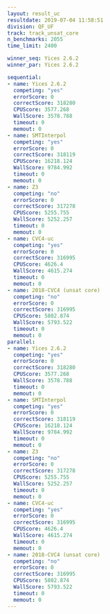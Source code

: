 ```yaml
---
layout: result_uc
resultdate: 2019-07-04 11:58:51
division: QF_UF
track: track_unsat_core
n_benchmarks: 2055
time_limit: 2400

winner_seq: Yices 2.6.2
winner_par: Yices 2.6.2

sequential:
- name: Yices 2.6.2
  competing: "yes"
  errorScore: 0
  correctScore: 318280
  CPUScore: 3577.268
  WallScore: 3578.788
  timeout: 0
  memout: 0
- name: SMTInterpol
  competing: "yes"
  errorScore: 0
  correctScore: 318119
  CPUScore: 16218.124
  WallScore: 9784.992
  timeout: 0
  memout: 0
- name: Z3
  competing: "no"
  errorScore: 0
  correctScore: 317278
  CPUScore: 5255.755
  WallScore: 5252.257
  timeout: 0
  memout: 0
- name: CVC4-uc
  competing: "yes"
  errorScore: 0
  correctScore: 316995
  CPUScore: 4626.4
  WallScore: 4615.274
  timeout: 0
  memout: 0
- name: 2018-CVC4 (unsat core)
  competing: "no"
  errorScore: 0
  correctScore: 316995
  CPUScore: 5802.874
  WallScore: 5793.522
  timeout: 0
  memout: 0
parallel:
- name: Yices 2.6.2
  competing: "yes"
  errorScore: 0
  correctScore: 318280
  CPUScore: 3577.268
  WallScore: 3578.788
  timeout: 0
  memout: 0
- name: SMTInterpol
  competing: "yes"
  errorScore: 0
  correctScore: 318119
  CPUScore: 16218.124
  WallScore: 9784.992
  timeout: 0
  memout: 0
- name: Z3
  competing: "no"
  errorScore: 0
  correctScore: 317278
  CPUScore: 5255.755
  WallScore: 5252.257
  timeout: 0
  memout: 0
- name: CVC4-uc
  competing: "yes"
  errorScore: 0
  correctScore: 316995
  CPUScore: 4626.4
  WallScore: 4615.274
  timeout: 0
  memout: 0
- name: 2018-CVC4 (unsat core)
  competing: "no"
  errorScore: 0
  correctScore: 316995
  CPUScore: 5802.874
  WallScore: 5793.522
  timeout: 0
  memout: 0
---
```


